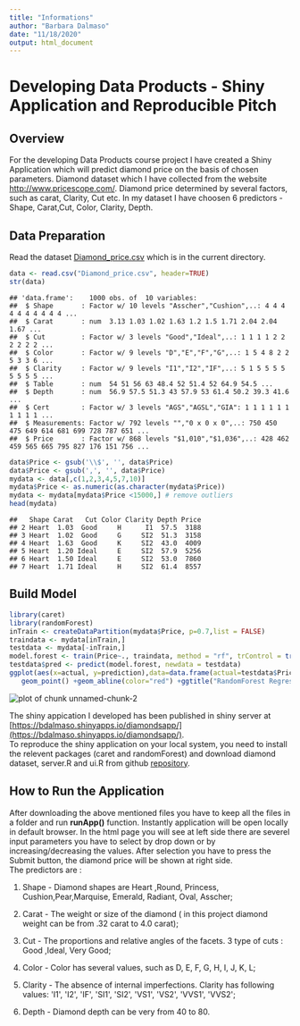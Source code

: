 ```yaml
---
title: "Informations"
author: "Barbara Dalmaso"
date: "11/18/2020"
output: html_document
---
```


# Developing Data Products - Shiny Application and Reproducible Pitch

## Overview
For the developing Data Products course project I have created a Shiny Application which will predict diamond price on the basis of chosen parameters. Diamond dataset which I have collected from the website http://www.pricescope.com/. Diamond price determined by several factors, such as carat, Clarity, Cut etc. In my dataset I have choosen 6 predictors - Shape, Carat,Cut, Color, Clarity, Depth.

## Data Preparation
Read the dataset [Diamond_price.csv](https://github.com/anupb08/DataProducts) which is in the current directory.

```r
data <- read.csv("Diamond_price.csv", header=TRUE)
str(data)
```

```
## 'data.frame':	1000 obs. of  10 variables:
##  $ Shape       : Factor w/ 10 levels "Asscher","Cushion",..: 4 4 4 4 4 4 4 4 4 4 ...
##  $ Carat       : num  3.13 1.03 1.02 1.63 1.2 1.5 1.71 2.04 2.04 1.67 ...
##  $ Cut         : Factor w/ 3 levels "Good","Ideal",..: 1 1 1 1 2 2 2 2 2 2 ...
##  $ Color       : Factor w/ 9 levels "D","E","F","G",..: 1 5 4 8 2 2 5 3 3 6 ...
##  $ Clarity     : Factor w/ 9 levels "I1","I2","IF",..: 5 1 5 5 5 5 5 5 5 5 ...
##  $ Table       : num  54 51 56 63 48.4 52 51.4 52 64.9 54.5 ...
##  $ Depth       : num  56.9 57.5 51.3 43 57.9 53 61.4 50.2 39.3 41.6 ...
##  $ Cert        : Factor w/ 3 levels "AGS","AGSL","GIA": 1 1 1 1 1 1 1 1 1 1 ...
##  $ Measurements: Factor w/ 792 levels "","0 x 0 x 0",..: 750 450 475 649 614 681 699 728 787 651 ...
##  $ Price       : Factor w/ 868 levels "$1,010","$1,036",..: 428 462 459 565 665 795 827 176 151 756 ...
```

```r
data$Price <- gsub('\\$', '', data$Price)
data$Price <- gsub(',', '', data$Price)
mydata <- data[,c(1,2,3,4,5,7,10)]
mydata$Price <- as.numeric(as.character(mydata$Price))
mydata <- mydata[mydata$Price <15000,] # remove outliers
head(mydata)
```

```
##   Shape Carat   Cut Color Clarity Depth Price
## 2 Heart  1.03  Good     H      I1  57.5  3188
## 3 Heart  1.02  Good     G     SI2  51.3  3158
## 4 Heart  1.63  Good     K     SI2  43.0  4009
## 5 Heart  1.20 Ideal     E     SI2  57.9  5256
## 6 Heart  1.50 Ideal     E     SI2  53.0  7860
## 7 Heart  1.71 Ideal     H     SI2  61.4  8557
```

## Build Model

```r
library(caret)
library(randomForest)
inTrain <- createDataPartition(mydata$Price, p=0.7,list = FALSE)
traindata <- mydata[inTrain,]
testdata <- mydata[-inTrain,]
model.forest <- train(Price~., traindata, method = "rf", trControl = trainControl(method = "cv", number = 3))
testdata$pred <- predict(model.forest, newdata = testdata)
ggplot(aes(x=actual, y=prediction),data=data.frame(actual=testdata$Price, prediction=predict(model.forest, testdata)))+ 
   geom_point() +geom_abline(color="red") +ggtitle("RandomForest Regression in R" )
```

![plot of chunk unnamed-chunk-2](figure/unnamed-chunk-2-1.png) 

The shiny appication I developed has been published in shiny server at [https://bdalmaso.shinyapps.io/diamondsapp/](https://bdalmaso.shinyapps.io/diamondsapp/).     
To reproduce the shiny application on your local system, you need to install the relevent packages (caret and randomForest) and download diamond dataset, server.R and ui.R from github [repository](https://github.com/barbaradalmaso/DevelopingDataProject/).     

## How to Run the Application
After downloading the above mentioned files you have to keep all the files in a folder and run **runApp()** function. Instantly application will be open locally in default browser. In the html page you will see at left side there are severel input parameters you have to select by drop down or by increasing/decreasing the values. After selection you have to press the Submit button, the diamond price will be shown at right side.   
The predictors are :    
1. Shape - Diamond shapes are Heart ,Round, Princess, Cushion,Pear,Marquise, Emerald, Radiant, Oval, Asscher;

2. Carat - The weight or size of the diamond ( in this project diamond weight can be from .32 carat to 4.0 carat); 

3. Cut - The proportions and relative angles of the facets. 3 type of cuts : Good ,Ideal, Very Good;    

4. Color - Color has several values, such as D, E, F, G, H, I, J, K, L;

5. Clarity - The absence of internal imperfections. Clarity has following values: 'I1', 'I2', 'IF', 'SI1', 'SI2', 'VS1', 'VS2', 'VVS1', 'VVS2';

6. Depth - Diamond depth can be very from 40 to 80.      
